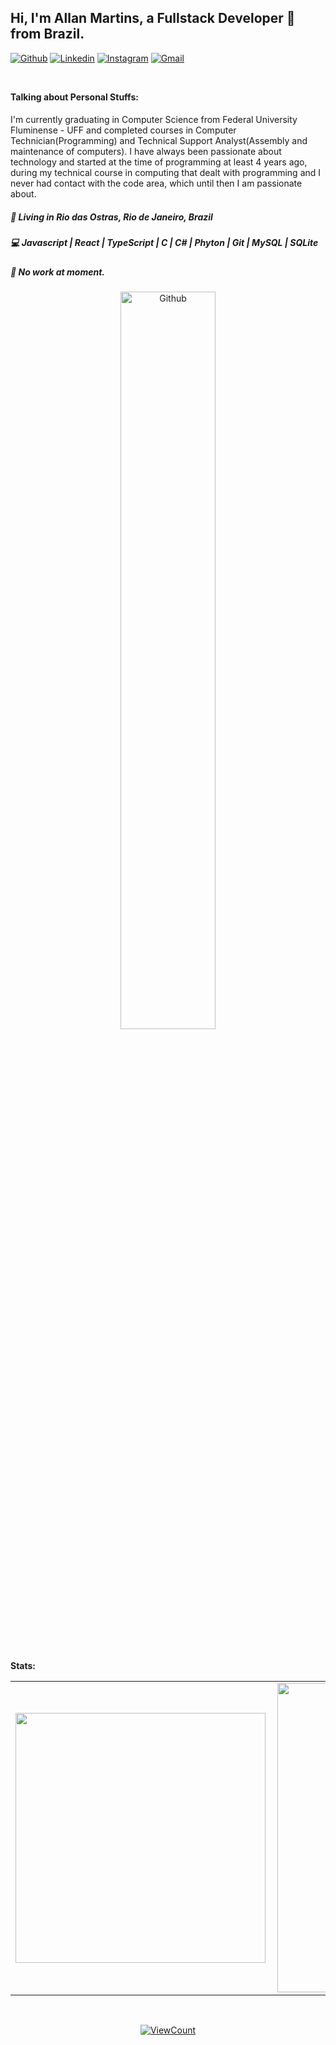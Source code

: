 <!-- Your title -->
## Hi, I'm Allan Martins, a Fullstack Developer 🚀 from Brazil.

<!-- Your badges
You can use the website to generate badges: https://shields.io/
-->

[![Github](https://img.shields.io/badge/-Github-000?style=flat&logo=Github&logoColor=white)](https://github.com/martsallan)
[![Linkedin](https://img.shields.io/badge/-LinkedIn-blue?style=flat&logo=Linkedin&logoColor=white)](https://www.linkedin.com/in/martsallan/)
[![Instagram](https://img.shields.io/badge/-Instagram-c13584?style=flat&labelColor=c13584&logo=instagram&logoColor=white)](https://www.instagram.com/martsallan/)
[![Gmail](https://img.shields.io/badge/-Gmail-c14438?style=flat&logo=Gmail&logoColor=white)](mailto:allanmartins@id.uff.br)

&nbsp;

<!-- Talking about you -->
**Talking about Personal Stuffs:**

<!-- Any image aligned to the right. Beware the width -->

<h4 align="left">
</h4>
<p align="left">
  I'm currently graduating in Computer Science from Federal University Fluminense - UFF and completed courses in Computer Technician(Programming) and Technical Support Analyst(Assembly and maintenance of computers). I have always been passionate about technology and started at the time of programming at least 4 years ago, during my technical course in computing that dealt with programming and I never had contact with the code area, which until then I am passionate about.
</p>

<h5 align="left">
  📌  Living in <b>Rio das Ostras</b>, <b>Rio de Janeiro</b>, <b>Brazil</b>  
</h5>
<h5 align="left">💻 Javascript | React | TypeScript | C | C# | Phyton | Git | MySQL | SQLite 

<h5 align="left">💼 No work at moment. </h5>
<p align="center">
  <img width="55%" align="center" alt="Github" src="https://raw.githubusercontent.com/onimur/.github/master/.resources/git-header.svg" />
</p>


&nbsp;

**Stats:**

<!-- Your github readme stats
You can use this api: https://github.com/anuraghazra/github-readme-stats
-->

<center>
<table>
  <tr>
      <td><img width="400px" align="left" src="https://github-readme-stats.vercel.app/api/top-langs/?username=martsallan&hide=html&layout=compact" /></td>
      <td><img width="495px" align="left" src="https://github-readme-stats.vercel.app/api?username=martsallan&theme=default" /></td>
  </tr>   
</table>
</center>


<!-- Your hits or visitors
site: http://hits.dwyl.com or https://visitor-badge.glitch.me
Both apis are in trouble due to the number of requests, if you know any other to register visitors, great
-->
&nbsp;

<p align="center">
    <a href="/">
        <img alt="ViewCount" src="https://komarev.com/ghpvc/?username=martsallan&color=blueviolet" />
    </a>
</p>


<!-- Its main projects -->
<!--<p align="center">
  <a href="/">
    <img align="center" src="https://github-readme-stats.vercel.app/api/pin/?username=/&repo=/" />
  </a>
</p>-->

<!-- This readme was created with ♥ by martsallan - https://github.com/martsallan -->
